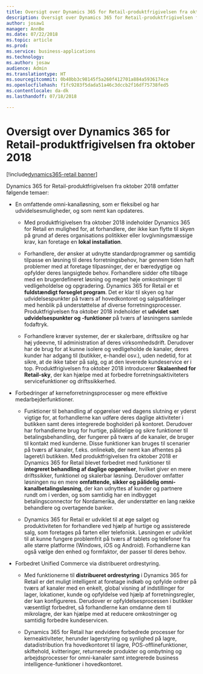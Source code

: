 ```yaml
---
title: Oversigt over Dynamics 365 for Retail-produktfrigivelsen fra oktober 2018
description: Oversigt over Dynamics 365 for Retail-produktfrigivelsen fra oktober 2018
author: josaw1
manager: AnnBe
ms.date: 07/22/2018
ms.topic: article
ms.prod: 
ms.service: business-applications
ms.technology: 
ms.author: josaw
audience: Admin
ms.translationtype: HT
ms.sourcegitcommit: 0b40bb3c98145f5a260f412701a884a5936174ce
ms.openlocfilehash: f1fc9283f5dada51a46c3dccb2f16df75738fed5
ms.contentlocale: da-dk
ms.lasthandoff: 07/18/2018

---
```

#  <a name="overview-of-dynamics-365-for-retail-october-18-release"></a>Oversigt over Dynamics 365 for Retail-produktfrigivelsen fra oktober 2018

[!include[dynamics365-retail banner](../includes/dynamics365-retail.md)]





Dynamics 365 for Retail-produktfrigivelsen fra oktober 2018 omfatter følgende temaer: 

- En omfattende omni-kanalløsning, som er fleksibel og har udvidelsesmuligheder, og som nemt kan opdateres.

  - Med produktfrigivelsen fra oktober 2018 indeholder Dynamics 365 for Retail en mulighed for, at forhandlere, der ikke kan flytte til skyen på grund af deres organisations politikker eller lovgivningsmæssige krav, kan foretage en **lokal installation**.

  - Forhandlere, der ønsker at udnytte standardprogrammer og samtidig tilpasse en løsning til deres forretningsbehov, har gennem tiden haft problemer med at foretage tilpasninger, der er bæredygtige og opfylder deres langsigtede behov. Forhandlere sidder ofte tilbage med en brugerdefineret løsning og meget høje omkostninger til vedligeholdelse og opgradering. Dynamics 365 for Retail er et **fuldstændigt forseglet program**. Det er klar til skyen og har udvidelsespunkter på tværs af hovedkontoret og salgsafdelinger med henblik på understøttelse af diverse forretningsprocesser. Produktfrigivelsen fra oktober 2018 indeholder et **udvidet sæt udvidelsespunkter og -funktioner** på tværs af løsningens samlede fodaftryk. 

  - Forhandlere kræver systemer, der er skalerbare, driftssikre og har høj ydeevne, til administration af deres virksomhedsdrift. Derudover har de brug for at kunne isolere og vedligeholde de kanaler, deres kunder har adgang til (butikker, e-handel osv.), uden nedetid, for at sikre, at de ikke taber på salg, og at den leverede kundeservice er i top. Produktfrigivelsen fra oktober 2018 introducerer **Skalaenhed for Retail-sky**, der kan hjælpe med at forbedre forretningsaktiviteters servicefunktioner og driftssikkerhed. 

- Forbedringer af kerneforretningsprocesser og mere effektive medarbejderfunktioner.

  - Funktioner til behandling af opgørelser ved dagens slutning er yderst vigtige for, at forhandlerne kan udføre deres daglige aktiviteter i butikken samt deres integrerede bogholderi på kontoret. Derudover har forhandlerne brug for hurtige, pålidelige og sikre funktioner til betalingsbehandling, der fungerer på tværs af de kanaler, de bruger til kontakt med kunderne. Disse funktioner kan bruges til scenarier på tværs af kanaler, f.eks. onlinekøb, der nemt kan afhentes på lageret/i butikken. Med produktfrigivelsen fra oktober 2018 er Dynamics 365 for Retail blevet forbedret med funktioner til **integreret behandling af daglige opgørelser**, hvilket giver en mere driftssikker, funktionel og skalerbar løsning. Derudover omfatter løsningen nu en mere **omfattende, sikker og pålidelig omni-kanalbetalingsløsning**, der kan udnyttes af kunder og partnere rundt om i verden, og som samtidig har en indbygget betalingsconnector for Nordamerika, der understøtter en lang række behandlere og overtagende banker. 

  - Dynamics 365 for Retail er udviklet til at øge salget og produktiviteten for forhandlere ved hjælp af hurtige og assisterede salg, som foretages på farten eller telefonisk. Løsningen er udviklet til at kunne fungere problemfrit på tværs af tablets og telefoner fra alle større platforme (Windows, iOS og Android). Forhandlerne kan også vælge den enhed og formfaktor, der passer til deres behov. 

- Forbedret Unified Commerce via distribueret ordrestyring.

  - Med funktionerne til **distribueret ordrestyring** i Dynamics 365 for Retail er det muligt intelligent at foretage indkøb og opfylde ordrer på tværs af kanaler med en enkelt, global visning af indstillinger for lager, lokationer, kunde og opfyldelse ved hjælp af forretningsregler, der kan konfigureres. Derudover er opfyldelsesprocessen i butikker væsentligt forbedret, så forhandlerne kan omdanne dem til mikrolagre, der kan hjælpe med at reducere omkostninger og samtidig forbedre kundeservicen. 

  - Dynamics 365 for Retail har endvidere forbedrede processer for kerneaktiviteter, herunder lagerstyring og synlighed på lagre, datadistribution fra hovedkontoret til lagre, POS-offlinefunktioner, skiftehold, kvitteringer, returnerede produkter og ombytning og arbejdsprocesser for omni-kanaler samt integrerede business intelligence-funktioner i hovedkontoret.


